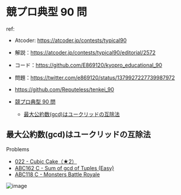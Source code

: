 # 競プロ典型 90 問

ref:
- Atcoder: https://atcoder.jp/contests/typical90
- 解説：https://atcoder.jp/contests/typical90/editorial/2572
- コード：https://github.com/E869120/kyopro_educational_90
- 問題：https://twitter.com/e869120/status/1379927227739987972
- https://github.com/Reputeless/tenkei_90

- [競プロ典型 90 問](#競プロ典型-90-問)
  - [最大公約数(gcd)はユークリッドの互除法](#最大公約数gcdはユークリッドの互除法)

## 最大公約数(gcd)はユークリッドの互除法

Problems
- [022 - Cubic Cake（★2）](https://atcoder.jp/contests/typical90/tasks/typical90_v)
- [ABC162 C - Sum of gcd of Tuples (Easy)](https://atcoder.jp/contests/abc162/tasks/abc162_c)
- [ABC118 C - Monsters Battle Royale](https://atcoder.jp/contests/abc118/tasks/abc118_c)

![image](https://raw.githubusercontent.com/E869120/kyopro_educational_90/main/editorial/022.jpg)
